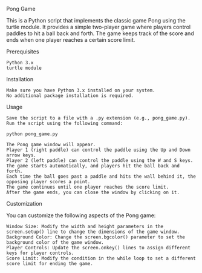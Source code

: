 Pong Game

This is a Python script that implements the classic game Pong using the turtle module. It provides a simple two-player game where players control paddles to hit a ball back and forth. The game keeps track of the score and ends when one player reaches a certain score limit.

Prerequisites

    Python 3.x
    turtle module

Installation

    Make sure you have Python 3.x installed on your system.
    No additional package installation is required.

Usage

    Save the script to a file with a .py extension (e.g., pong_game.py).
    Run the script using the following command:

    python pong_game.py

    The Pong game window will appear.
    Player 1 (right paddle) can control the paddle using the Up and Down arrow keys.
    Player 2 (left paddle) can control the paddle using the W and S keys.
    The game starts automatically, and players hit the ball back and forth.
    Each time the ball goes past a paddle and hits the wall behind it, the opposing player scores a point.
    The game continues until one player reaches the score limit.
    After the game ends, you can close the window by clicking on it.

Customization

You can customize the following aspects of the Pong game:

    Window Size: Modify the width and height parameters in the screen.setup() line to change the dimensions of the game window.
    Background Color: Change the screen.bgcolor() parameter to set the background color of the game window.
    Player Controls: Update the screen.onkey() lines to assign different keys for player controls.
    Score Limit: Modify the condition in the while loop to set a different score limit for ending the game.
